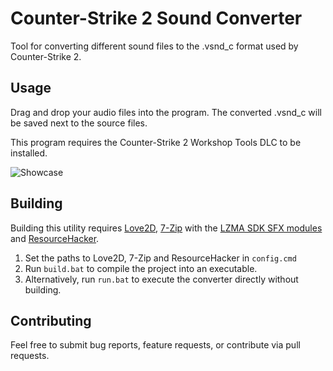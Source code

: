 # Counter-Strike 2 Sound Converter
Tool for converting different sound files to the .vsnd_c format used by Counter-Strike 2.

## Usage
Drag and drop your audio files into the program. The converted .vsnd_c will be saved next to the source files.

This program requires the Counter-Strike 2 Workshop Tools DLC to be installed.

![Showcase](https://i.imgur.com/SO9g7OD.gif)


## Building
Building this utility requires [Love2D](https://love2d.org/), [7-Zip](https://www.7-zip.org/) with the [LZMA SDK SFX modules](https://www.7-zip.org/sdk.html) and [ResourceHacker](https://www.angusj.com/resourcehacker/).

1) Set the paths to Love2D, 7-Zip and ResourceHacker in ``config.cmd``
2) Run ``build.bat`` to compile the project into an executable.
3) Alternatively, run ``run.bat`` to execute the converter directly without building.

## Contributing
Feel free to submit bug reports, feature requests, or contribute via pull requests.